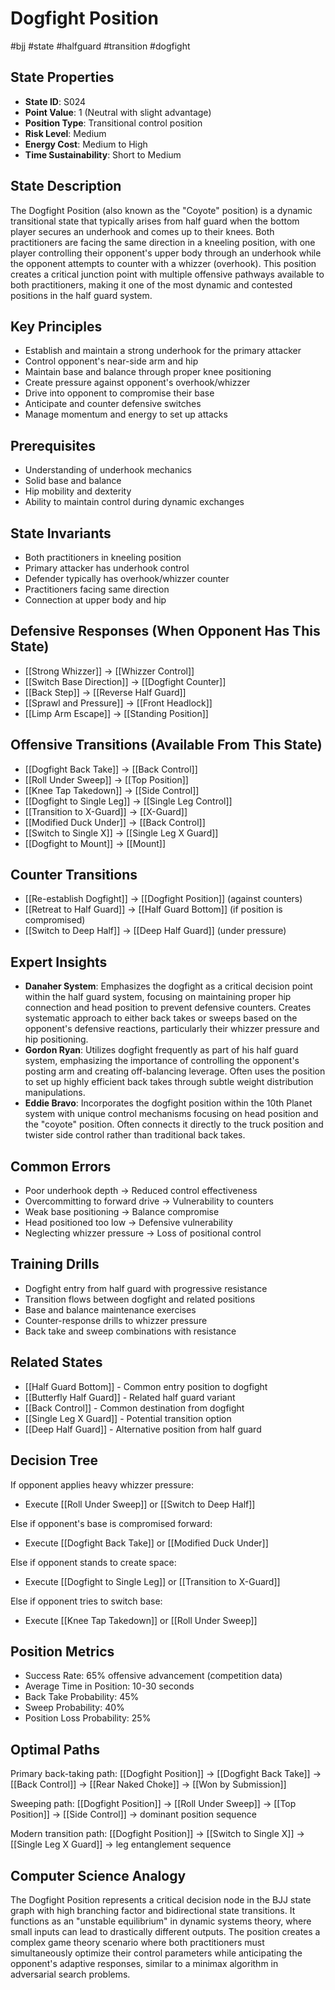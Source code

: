 # Dogfight Position
#bjj #state #halfguard #transition #dogfight

## State Properties
- **State ID**: S024
- **Point Value**: 1 (Neutral with slight advantage)
- **Position Type**: Transitional control position
- **Risk Level**: Medium
- **Energy Cost**: Medium to High
- **Time Sustainability**: Short to Medium

## State Description
The Dogfight Position (also known as the "Coyote" position) is a dynamic transitional state that typically arises from half guard when the bottom player secures an underhook and comes up to their knees. Both practitioners are facing the same direction in a kneeling position, with one player controlling their opponent's upper body through an underhook while the opponent attempts to counter with a whizzer (overhook). This position creates a critical junction point with multiple offensive pathways available to both practitioners, making it one of the most dynamic and contested positions in the half guard system.

## Key Principles
- Establish and maintain a strong underhook for the primary attacker
- Control opponent's near-side arm and hip
- Maintain base and balance through proper knee positioning
- Create pressure against opponent's overhook/whizzer
- Drive into opponent to compromise their base
- Anticipate and counter defensive switches
- Manage momentum and energy to set up attacks

## Prerequisites
- Understanding of underhook mechanics
- Solid base and balance
- Hip mobility and dexterity
- Ability to maintain control during dynamic exchanges

## State Invariants
- Both practitioners in kneeling position
- Primary attacker has underhook control
- Defender typically has overhook/whizzer counter
- Practitioners facing same direction
- Connection at upper body and hip

## Defensive Responses (When Opponent Has This State)
- [[Strong Whizzer]] → [[Whizzer Control]]
- [[Switch Base Direction]] → [[Dogfight Counter]]
- [[Back Step]] → [[Reverse Half Guard]]
- [[Sprawl and Pressure]] → [[Front Headlock]]
- [[Limp Arm Escape]] → [[Standing Position]]

## Offensive Transitions (Available From This State)
- [[Dogfight Back Take]] → [[Back Control]]
- [[Roll Under Sweep]] → [[Top Position]]
- [[Knee Tap Takedown]] → [[Side Control]]
- [[Dogfight to Single Leg]] → [[Single Leg Control]]
- [[Transition to X-Guard]] → [[X-Guard]]
- [[Modified Duck Under]] → [[Back Control]]
- [[Switch to Single X]] → [[Single Leg X Guard]]
- [[Dogfight to Mount]] → [[Mount]]

## Counter Transitions
- [[Re-establish Dogfight]] → [[Dogfight Position]] (against counters)
- [[Retreat to Half Guard]] → [[Half Guard Bottom]] (if position is compromised)
- [[Switch to Deep Half]] → [[Deep Half Guard]] (under pressure)

## Expert Insights
- **Danaher System**: Emphasizes the dogfight as a critical decision point within the half guard system, focusing on maintaining proper hip connection and head position to prevent defensive counters. Creates systematic approach to either back takes or sweeps based on the opponent's defensive reactions, particularly their whizzer pressure and hip positioning.
- **Gordon Ryan**: Utilizes dogfight frequently as part of his half guard system, emphasizing the importance of controlling the opponent's posting arm and creating off-balancing leverage. Often uses the position to set up highly efficient back takes through subtle weight distribution manipulations.
- **Eddie Bravo**: Incorporates the dogfight position within the 10th Planet system with unique control mechanisms focusing on head position and the "coyote" position. Often connects it directly to the truck position and twister side control rather than traditional back takes.

## Common Errors
- Poor underhook depth → Reduced control effectiveness
- Overcommitting to forward drive → Vulnerability to counters
- Weak base positioning → Balance compromise
- Head positioned too low → Defensive vulnerability
- Neglecting whizzer pressure → Loss of positional control

## Training Drills
- Dogfight entry from half guard with progressive resistance
- Transition flows between dogfight and related positions
- Base and balance maintenance exercises
- Counter-response drills to whizzer pressure
- Back take and sweep combinations with resistance

## Related States
- [[Half Guard Bottom]] - Common entry position to dogfight
- [[Butterfly Half Guard]] - Related half guard variant
- [[Back Control]] - Common destination from dogfight
- [[Single Leg X Guard]] - Potential transition option
- [[Deep Half Guard]] - Alternative position from half guard

## Decision Tree
If opponent applies heavy whizzer pressure:
- Execute [[Roll Under Sweep]] or [[Switch to Deep Half]]

Else if opponent's base is compromised forward:
- Execute [[Dogfight Back Take]] or [[Modified Duck Under]]

Else if opponent stands to create space:
- Execute [[Dogfight to Single Leg]] or [[Transition to X-Guard]]

Else if opponent tries to switch base:
- Execute [[Knee Tap Takedown]] or [[Roll Under Sweep]]

## Position Metrics
- Success Rate: 65% offensive advancement (competition data)
- Average Time in Position: 10-30 seconds
- Back Take Probability: 45%
- Sweep Probability: 40%
- Position Loss Probability: 25%

## Optimal Paths
Primary back-taking path:
[[Dogfight Position]] → [[Dogfight Back Take]] → [[Back Control]] → [[Rear Naked Choke]] → [[Won by Submission]]

Sweeping path:
[[Dogfight Position]] → [[Roll Under Sweep]] → [[Top Position]] → [[Side Control]] → dominant position sequence

Modern transition path:
[[Dogfight Position]] → [[Switch to Single X]] → [[Single Leg X Guard]] → leg entanglement sequence

## Computer Science Analogy
The Dogfight Position represents a critical decision node in the BJJ state graph with high branching factor and bidirectional state transitions. It functions as an "unstable equilibrium" in dynamic systems theory, where small inputs can lead to drastically different outputs. The position creates a complex game theory scenario where both practitioners must simultaneously optimize their control parameters while anticipating the opponent's adaptive responses, similar to a minimax algorithm in adversarial search problems.
